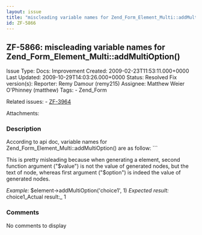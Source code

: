 ```yaml
---
layout: issue
title: "miscleading variable names for Zend_Form_Element_Multi::addMultiOption()"
id: ZF-5866
---
```


ZF-5866: miscleading variable names for Zend\_Form\_Element\_Multi::addMultiOption()
------------------------------------------------------------------------------------

 Issue Type: Docs: Improvement Created: 2009-02-23T11:53:11.000+0000 Last Updated: 2009-10-29T14:03:26.000+0000 Status: Resolved Fix version(s): 
 Reporter:  Remy Damour (remy215)  Assignee:  Matthew Weier O'Phinney (matthew)  Tags: - Zend\_Form
 
 Related issues: - [ZF-3964](/issues/browse/ZF-3964)
 
 Attachments: 
### Description

According to api doc, variable names for Zend\_Form\_Element\_Multi::addMultiOption() are as follow: ```

This is pretty misleading because when generating a element, second function argument ("$value") is not the value of generated nodes, but the text of node, whereas first argument ("$option") is indeed the value of generated nodes.

_Example:_ $element->addMultiOption('choice1', 1) _Expected result:_ choice1_Actual result:_ 1

 

 

### Comments

No comments to display
